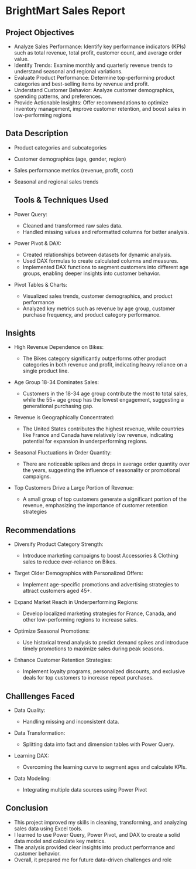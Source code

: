 # BrightMart Sales Report
## Project Objectives
 - Analyze Sales Performance: Identify key performance indicators (KPIs) such as total revenue, total profit, customer count, and average order value.
 - Identify Trends: Examine monthly and quarterly revenue trends to understand seasonal and regional variations.
 - Evaluate Product Performance: Determine top-performing product categories and best-selling items by revenue and profit.
- Understand Customer Behavior: Analyze customer demographics, spending patterns, and preferences.
 - Provide Actionable Insights: Offer recommendations to optimize inventory management, improve customer retention, and boost sales in low-performing regions


## Data Description
- Product categories and subcategories
- Customer demographics (age, gender, region)
- Sales performance metrics (revenue, profit, cost)
- Seasonal and regional sales trends


  ## Tools & Techniques Used
- Power Query:
    - Cleaned and transformed raw sales data.
    - Handled missing values and reformatted columns for better analysis.
 - Power Pivot & DAX:
    - Created relationships between datasets for dynamic analysis.
     - Used DAX formulas to create calculated columns and measures.
     - Implemented DAX functions to segment customers into different age groups, enabling deeper insights into customer behavior.
- Pivot Tables & Charts:
  
  - Visualized sales trends, customer demographics, and product performance
  - Analyzed key metrics such as revenue by age group, customer purchase frequency, and product category performance.


 ## Insights
-  High Revenue Dependence on Bikes:
   
    - The Bikes category significantly outperforms other product categories in both revenue and profit, indicating heavy reliance on a single product line.
- Age Group 18-34 Dominates Sales:
  
     - Customers in the 18-34 age group contribute the most to total sales, while the 55+ age group has the lowest engagement, suggesting a generational purchasing gap.
- Revenue is Geographically Concentrated:
  
     - The United States contributes the highest revenue, while countries like France and Canada have relatively low revenue, indicating potential for expansion in underperforming regions.
- Seasonal Fluctuations in Order Quantity:
  
  - There are noticeable spikes and drops in average order quantity over the years, suggesting the influence of seasonality or promotional campaigns.
- Top Customers Drive a Large Portion of Revenue:
  
    - A small group of top customers generate a significant portion of the revenue, emphasizing the importance of customer retention strategies
 

## Recommendations
- Diversify Product Category Strength:

    - Introduce marketing campaigns to boost Accessories & Clothing sales to reduce over-reliance on Bikes.
- Target Older Demographics with Personalized Offers:

    - Implement age-specific promotions and advertising strategies to attract customers aged 45+.
- Expand Market Reach in Underperforming Regions:

     - Develop localized marketing strategies for France, Canada, and other low-performing regions to increase sales.
- Optimize Seasonal Promotions:

    - Use historical trend analysis to predict demand spikes and introduce timely promotions to maximize sales during peak seasons.
- Enhance Customer Retention Strategies:

    - Implement loyalty programs, personalized discounts, and exclusive deals for top customers to increase repeat purchases.


## Challlenges Faced
- Data Quality:

     - Handling missing and inconsistent data.
- Data Transformation:

     - Splitting data into fact and dimension tables with Power Query.
-    Learning DAX:

     - Overcoming the learning curve to segment ages and calculate KPIs.
- Data Modeling:

    - Integrating multiple data sources using Power Pivot
 

 ## Conclusion
 - This project improved my skills in cleaning, transforming, and analyzing sales data using Excel tools.
- I learned to use Power Query, Power Pivot, and DAX to create a solid data model and calculate key metrics.
- The analysis provided clear insights into product performance and customer behavior.
- Overall, it prepared me for future data-driven challenges and role
       

  


